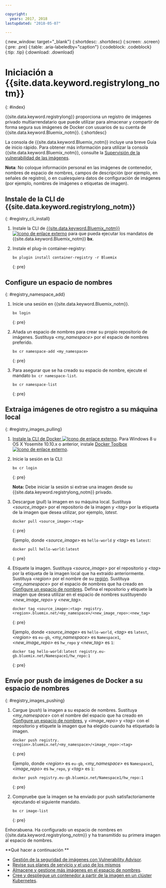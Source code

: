 ```yaml
---

copyright:
  years: 2017, 2018
lastupdated: "2018-05-07"

---
```


{:new_window: target="_blank"}
{:shortdesc: .shortdesc}
{:screen: .screen}
{:pre: .pre}
{:table: .aria-labeledby="caption"}
{:codeblock: .codeblock}
{:tip: .tip}
{:download: .download}



# Iniciación a {{site.data.keyword.registrylong_notm}}
{: #index}

{{site.data.keyword.registrylong}} proporciona un registro de imágenes privado multiarrendatario que puede utilizar para almacenar y compartir de forma segura sus imágenes de Docker con usuarios de su cuenta de {{site.data.keyword.Bluemix_notm}}.
{:shortdesc}

La consola de {{site.data.keyword.Bluemix_notm}} incluye una breve Guía de inicio rápido. Para obtener más información para utilizar la consola {{site.data.keyword.Bluemix_notm}}, consulte la [Supervisión de la vulnerabilidad de las imágenes](registry_ui.html).

**Nota**: No coloque información personal en las imágenes de contenedor, nombres de espacio de nombres, campos de descripción (por ejemplo, en señales de registro), o en cualesquiera datos de configuración de imágenes (por ejemplo, nombres de imágenes o etiquetas de imagen).



## Instale de la CLI de {{site.data.keyword.registrylong_notm}}
{: #registry_cli_install}

1.  Instale la CLI de [{{site.data.keyword.Bluemix_notm}} ![Icono de enlace externo](../../icons/launch-glyph.svg "Icono de enlace externo")](http://clis.ng.bluemix.net/ui/home.html) para que pueda ejecutar los mandatos de {{site.data.keyword.Bluemix_notm}} **bx**.
2.  Instale el plug-in container-registry:

    ```
    bx plugin install container-registry -r Bluemix
    ```
    {: pre}


## Configure un espacio de nombres
{: #registry_namespace_add}

1.  Inicie una sesión en {{site.data.keyword.Bluemix_notm}}.

    ```
    bx login
    ```
    {: pre}

2.  Añada un espacio de nombres para crear su propio repositorio de imágenes. Sustituya _&lt;my_namespace&gt;_ por el espacio de nombres preferido.

    ```
    bx cr namespace-add <my_namespace>
    ```
    {: pre}

3.  Para asegurar que se ha creado su espacio de nombre, ejecute el mandato `bx cr namespace-list`.

    ```
    bx cr namespace-list
    ```
    {: pre}



## Extraiga imágenes de otro registro a su máquina local
{: #registry_images_pulling}

1.  [Instale la CLI de Docker ![Icono de enlace externo](../../icons/launch-glyph.svg "Icono de enlace externo")](https://www.docker.com/community-edition#/download). Para Windows 8 u OS X Yosemite 10.10.x o anterior, instale [Docker Toolbox ![Icono de enlace externo](../../icons/launch-glyph.svg "Icono de enlace externo")](https://www.docker.com/products/docker-toolbox).

2.  Inicie la sesión en la CLI:

    ```
    bx cr login
    ```
    {: pre}

    **Nota:** Debe iniciar la sesión si extrae una imagen desde su {{site.data.keyword.registrylong_notm}} privado.

3.  Descargue (_pull_) la imagen en su máquina local. Sustituya _&lt;source_image&gt;_ por el repositorio de la imagen y _&lt;tag&gt;_ por la etiqueta de la imagen que desea utilizar, por ejemplo, _latest_.

    ```
    docker pull <source_image>:<tag>
    ```
    {: pre}

    Ejemplo, donde _&lt;source_image&gt;_ es `hello-world` y _&lt;tag&gt;_ es `latest`:

    ```
    docker pull hello-world:latest
    ```
    {: pre}

4.  Etiquete la imagen. Sustituya _&lt;source_image&gt;_ por el repositorio y _&lt;tag&gt;_ por la etiqueta de la imagen local que ha extraído anteriormente. Sustituya _&lt;region&gt;_ por el nombre de su [región](registry_overview.html#registry_regions). Sustituya _&lt;my_namespace&gt;_ por el espacio de nombres que ha creado en [Configure un espacio de nombres](index.html#registry_namespace_add). Defina el repositorio y etiquete la imagen que desea utilizar en el espacio de nombres sustituyendo _&lt;new_image_repo&gt;_ y _&lt;new_tag&gt;_.

    ```
    docker tag <source_image>:<tag> registry.<region>.bluemix.net/<my_namespace>/<new_image_repo>:<new_tag>
    ```
    {: pre}

    Ejemplo, donde _&lt;source_image&gt;_ es `hello-world`, _&lt;tag&gt;_ es `latest`, _&lt;region&gt;_ es `eu-gb`, _&lt;my_namespace&gt;_ es `Namespace1`, _&lt;new_image_repo&gt;_ es `hw_repo` y _&lt;new_tag&gt;_ es `1`:

    ```
    docker tag hello-world:latest registry.eu-gb.bluemix.net/Namespace1/hw_repo:1
    ```
    {: pre}



## Envíe por push de imágenes de Docker a su espacio de nombres
{: #registry_images_pushing}

1.  Cargue (_push_) la imagen a su espacio de nombres. Sustituya _&lt;my_namespace&gt;_ con el nombre del espacio que ha creado en [Configure un espacio de nombres](index.html#registry_namespace_add), y _&lt;image_repo&gt;_ y _&lt;tag&gt;_ con el repositorio y etiquete la imagen que ha elegido cuando ha etiquetado la imagen.

    ```
    docker push registry.<region>.bluemix.net/<my_namespace>/<image_repo>:<tag>
    ```
    {: pre}

    Ejemplo, donde _&lt;region&gt;_ es `eu-gb`, _&lt;my_namespace&gt;_ es `Namespace1`, _&lt;image_repo&gt;_ es `hw_repo`, y _&lt;tag&gt;_ es `1`:

    ```
    docker push registry.eu-gb.bluemix.net/Namespace1/hw_repo:1
    ```
    {: pre}

2.  Compruebe que la imagen se ha enviado por push satisfactoriamente ejecutando el siguiente mandato.

    ```
    bx cr image-list
    ```
    {: pre}


Enhorabuena. Ha configurado un espacio de nombres en {{site.data.keyword.registrylong_notm}} y ha transmitido su primera imagen al espacio de nombres.


**Qué hacer a continuación
**

-   [Gestión de la seguridad de imágenes con Vulnerability Advisor](../va/va_index.html).
-   [Revise sus planes de servicio y el uso de los mismos](registry_overview.html#registry_plans)
-   [Almacene y gestione más imágenes en el espacio de nombres](registry_images_.html).
-   [Cree y despliegue un
contenedor a partir de la imagen en un clúster Kubernetes](../../containers/cs_clusters.html).


